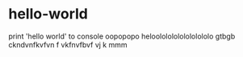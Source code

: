 # hello-world
print 'hello world' to console
oopopopo
heloolololololololololo
gtbgb
ckndvnfkvfvn f
vkfnvfbvf vj
k  mmm